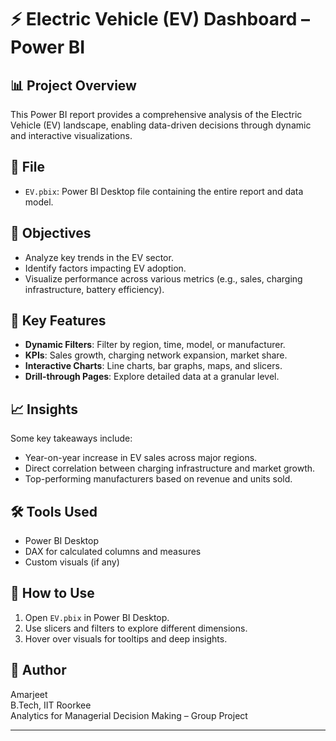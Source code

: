 # ⚡ Electric Vehicle (EV) Dashboard – Power BI

## 📊 Project Overview
This Power BI report provides a comprehensive analysis of the Electric Vehicle (EV) landscape, enabling data-driven decisions through dynamic and interactive visualizations.

## 📁 File
- `EV.pbix`: Power BI Desktop file containing the entire report and data model.

## 🎯 Objectives
- Analyze key trends in the EV sector.
- Identify factors impacting EV adoption.
- Visualize performance across various metrics (e.g., sales, charging infrastructure, battery efficiency).

## 🧾 Key Features
- **Dynamic Filters**: Filter by region, time, model, or manufacturer.
- **KPIs**: Sales growth, charging network expansion, market share.
- **Interactive Charts**: Line charts, bar graphs, maps, and slicers.
- **Drill-through Pages**: Explore detailed data at a granular level.

## 📈 Insights
Some key takeaways include:
- Year-on-year increase in EV sales across major regions.
- Direct correlation between charging infrastructure and market growth.
- Top-performing manufacturers based on revenue and units sold.

## 🛠️ Tools Used
- Power BI Desktop
- DAX for calculated columns and measures
- Custom visuals (if any)

## 📌 How to Use
1. Open `EV.pbix` in Power BI Desktop.
2. Use slicers and filters to explore different dimensions.
3. Hover over visuals for tooltips and deep insights.

## 👤 Author
Amarjeet  
B.Tech, IIT Roorkee  
Analytics for Managerial Decision Making – Group Project

---

